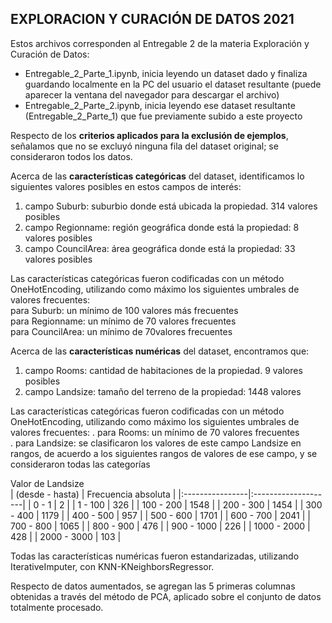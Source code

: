 ## EXPLORACION Y CURACIÓN DE DATOS 2021

Estos archivos corresponden al Entregable 2 de la materia Exploración y Curación de Datos:
- Entregable_2_Parte_1.ipynb, inicia leyendo un dataset dado y finaliza guardando localmente en la PC del usuario el dataset resultante (puede aparecer la ventana del navegador para descargar el archivo)
- Entregable_2_Parte_2.ipynb, inicia leyendo ese dataset resultante (Entregable_2_Parte_1) que fue previamente subido a este proyecto

Respecto de los **criterios aplicados para la exclusión de ejemplos**, señalamos que no se excluyó ninguna fila del dataset original; se consideraron todos los datos.

Acerca de las **características categóricas** del dataset, identificamos lo siguientes valores posibles en estos campos de interés:
  1. campo Suburb: suburbio donde está ubicada la propiedad.  314 valores posibles  
  2. campo Regionname: región geográfica donde está la propiedad:  8 valores posibles  
  3. campo CouncilArea: área geográfica donde está la propiedad:  33 valores posibles  

Las características categóricas fueron codificadas con un método OneHotEncoding, utilizando como máximo los siguientes umbrales de valores frecuentes:  
  para Suburb: un mínimo de 100 valores más frecuentes  
  para Regionname: un mínimo de 70 valores frecuentes  
  para CouncilArea: un mínimo de 70valores frecuentes  
 
Acerca de las **características numéricas** del dataset, encontramos que:
  1. campo Rooms: cantidad de habitaciones de la propiedad.  9 valores posibles  
  2. campo Landsize: tamaño del terreno de la propiedad:  1448 valores  
 
Las características categóricas fueron codificadas con un método OneHotEncoding, utilizando como máximo los siguientes umbrales de valores frecuentes:
. para Rooms: un mínimo de 70 valores frecuentes  
. para Landsize: se clasificaron los valores de este campo Landsize en rangos, de acuerdo a los siguientes rangos de valores de ese campo, y se consideraron todas las categorías    

Valor de Landsize  
| (desde - hasta) | Frecuencia absoluta |
|:----------------|:--------------------|
|     0 -   1   |     2     |
|     1 -  100  |   326     |
|   100 -  200  |  1548     |
|   200 -  300  |  1454     |
|   300 -  400  |  1179     |
|   400 -  500  |   957     |
|   500 -  600  |  1701     |
|   600 -  700  |  2041     |
|   700 -  800  |  1065     |
|   800 -  900  |   476     |
|   900 - 1000  |   226     |
|  1000 - 2000  |   428     |
|  2000 - 3000  |   103     |

Todas las características numéricas fueron estandarizadas, utilizando IterativeImputer, con KNN-KNeighborsRegressor.
 
Respecto de datos aumentados, se agregan las 5 primeras columnas obtenidas a través del método de PCA, aplicado sobre el conjunto de datos totalmente procesado.


